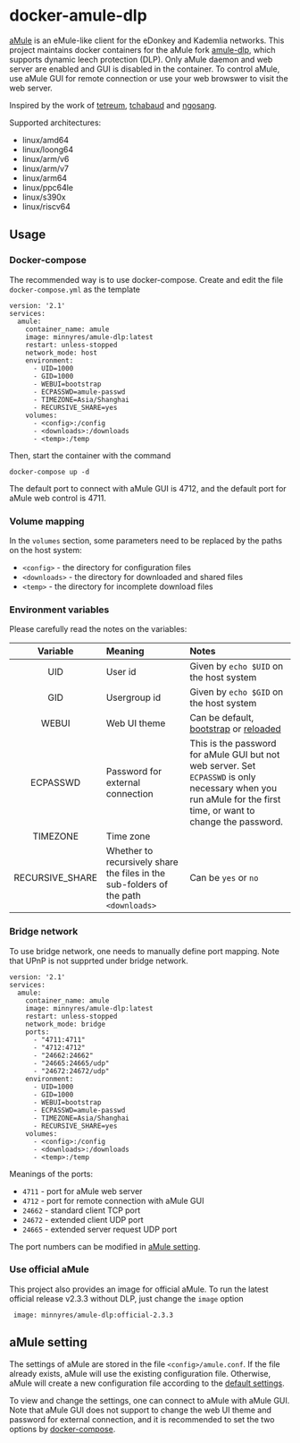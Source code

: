 # docker-amule-dlp
[aMule](https://github.com/amule-project/amule) is an eMule-like client for the eDonkey and Kademlia networks. This project maintains docker containers for the aMule fork [amule-dlp](https://github.com/persmule/amule-dlp), which supports dynamic leech protection (DLP). Only aMule daemon and web server are enabled and GUI is disabled in the container. To control aMule, use aMule GUI for remote connection or use your web browswer to visit the web server.

Inspired by the work of [tetreum](https://github.com/tetreum/amule-docker), [tchabaud](https://github.com/tchabaud/dockerfiles/tree/master/amule) and [ngosang](https://github.com/ngosang/docker-amule).

Supported architectures: 
* linux/amd64
* linux/loong64
* linux/arm/v6
* linux/arm/v7
* linux/arm64
* linux/ppc64le
* linux/s390x
* linux/riscv64

## Usage

### Docker-compose
The recommended way is to use docker-compose. Create and edit the file `docker-compose.yml` as the template

    version: '2.1'
    services:
      amule:
        container_name: amule
        image: minnyres/amule-dlp:latest
        restart: unless-stopped
        network_mode: host
        environment:
          - UID=1000
          - GID=1000
          - WEBUI=bootstrap
          - ECPASSWD=amule-passwd
          - TIMEZONE=Asia/Shanghai
          - RECURSIVE_SHARE=yes
        volumes:
          - <config>:/config
          - <downloads>:/downloads
          - <temp>:/temp

Then, start the container with the command 

    docker-compose up -d

The default port to connect with aMule GUI is 4712, and the default port for aMule web control is 4711.

### Volume mapping

In the `volumes` section, some parameters need to be replaced by the paths on the host system:
 + `<config>` - the directory for configuration files
 + `<downloads>` - the directory for downloaded and shared files
 + `<temp>` - the directory for incomplete download files

### Environment variables

Please carefully read the notes on the variables:

| Variable      | Meaning | Notes     |
| :----:        |    :---     |         :---   |
| UID      |    User id    |  Given by `echo $UID` on the host system  |
| GID   | Usergroup id        | Given by `echo $GID` on the host system     |
| WEBUI   | Web UI theme   | Can be default, [bootstrap](https://github.com/pedro77/amuleweb-bootstrap-template) or [reloaded](https://github.com/MatteoRagni/AmuleWebUI-Reloaded)     |
| ECPASSWD   |   Password for external connection     |  This is the password for aMule GUI but not web server. Set `ECPASSWD` is only necessary when you run aMule for the first time, or want to change the password. |
| TIMEZONE   | Time zone       |    |
| RECURSIVE_SHARE   |   Whether to recursively share the files in the sub-folders of the path `<downloads>`     |   Can be `yes` or `no`  |

### Bridge network

To use bridge network, one needs to manually define port mapping. Note that UPnP is not supprted under bridge network. 

    version: '2.1'
    services:
      amule:
        container_name: amule
        image: minnyres/amule-dlp:latest
        restart: unless-stopped
        network_mode: bridge
        ports:
          - "4711:4711"
          - "4712:4712"
          - "24662:24662"
          - "24665:24665/udp"
          - "24672:24672/udp"
        environment:
          - UID=1000
          - GID=1000
          - WEBUI=bootstrap
          - ECPASSWD=amule-passwd
          - TIMEZONE=Asia/Shanghai
          - RECURSIVE_SHARE=yes
        volumes:
          - <config>:/config
          - <downloads>:/downloads
          - <temp>:/temp

Meanings of the ports:
 + `4711` - port for aMule web server
 + `4712` - port for remote connection with aMule GUI
 + `24662` - standard client TCP port
 + `24672` - extended client UDP port
 + `24665` - extended server request UDP port
 
The port numbers can be modified in [aMule setting](https://github.com/minnyres/docker-amule-dlp#amule-setting).
 
### Use official aMule
This project also provides an image for official aMule. To run the latest official release v2.3.3 without DLP, just change the `image` option
 
     image: minnyres/amule-dlp:official-2.3.3
 
## aMule setting

The settings of aMule are stored in the file `<config>/amule.conf`. If the file already exists, aMule will use the existing configuration file. Otherwise, aMule will create a new configuration file according to the [default settings](https://github.com/minnyres/docker-amule-dlp/blob/main/amule.conf).

To view and change the settings, one can connect to aMule with aMule GUI. Note that aMule GUI does not support to change the web UI theme and password for external connection, and it is recommended to set the two options by [docker-compose](https://github.com/minnyres/docker-amule-dlp#docker-compose).  
